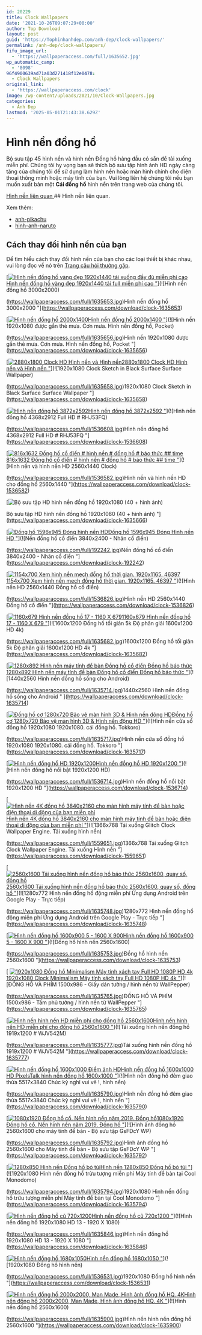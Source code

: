 ```yaml
---
id: 20229
title: Clock Wallpapers
date: '2021-10-26T09:07:29+00:00'
author: Top Download
layout: post
guid: 'https://Tophinhanhdep.com/anh-dep/clock-wallpapers/'
permalink: /anh-dep/clock-wallpapers/
fifu_image_url:
  - 'https://wallpaperaccess.com/full/1635652.jpg'
wp_automatic_camp:
  - '8098'
96f4900639ad71a03d271418f12e0478:
  - Clock Wallpapers
original_link:
  - 'https://wallpaperaccess.com/clock'
image: /wp-content/uploads/2021/10/Clock-Wallpapers.jpg
categories:
  - Ảnh Đẹp
lastmod: '2025-05-01T21:43:38.629Z'
---
```

# Hình nền đồng hồ

Bộ sưu tập 45 hình nền và hình nền Đồng hồ hàng đầu có sẵn để tải xuống miễn phí. Chúng tôi hy vọng bạn sẽ thích bộ sưu tập hình ảnh HD ngày càng tăng của chúng tôi để sử dụng làm hình nền hoặc màn hình chính cho điện thoại thông minh hoặc máy tính của bạn. Vui lòng liên hệ chúng tôi nếu bạn muốn xuất bản một **Cái đồng hồ** hình nền trên trang web của chúng tôi.

[Hình nền liên quan ](#related) ## Hình nền liên quan.

   
 Xem thêm:

   
- [anh-pikachu](https://tophinhanhdep.com/anh-anime/anh-pikachu/)
- [hinh-anh-naruto](https://tophinhanhdep.com/anh-naruto/hinh-anh-naruto/)

## Cách thay đổi hình nền của bạn

Để tìm hiểu cách thay đổi hình nền của bạn cho các loại thiết bị khác nhau, vui lòng đọc về nó trên [Trang câu hỏi thường gặp](https://tophinhanhdep.com/faq/).

  
[[![Hình nền đồng hồ vàng đẹp 1920x1440 tải xuống đầy đủ miễn phí cao](https://wallpaperaccess.com/full/1635652.jpg)Hình nền đồng hồ vàng đẹp 1920x1440 tải full miễn phí cao "](https://wallpaperaccess.com/download/clock-1635652)](![Hình nền đồng hồ 3000x2000)

(https://wallpaperaccess.com/full/1635653.jpg)Hình nền đồng hồ 3000x2000 "](https://wallpaperaccess.com/download/clock-1635653)

[[![Hình nền đồng hồ 2000x1400](https://wallpaperaccess.com/full/1635655.jpg)Hình nền đồng hồ 2000x1400 "](https://wallpaperaccess.com/download/clock-1635655)](![Hình nền 1920x1080 được gắn thẻ mưa.  Cơn mưa.  Hình nền đồng hồ, Pocket)

(https://wallpaperaccess.com/full/1635656.jpg)Hình nền 1920x1080 được gắn thẻ mưa. Cơn mưa. Hình nền đồng hồ, Pocket "](https://wallpaperaccess.com/download/clock-1635656)

[[![2880x1800 Clock HD Hình nền và Hình nền](https://wallpaperaccess.com/full/1536535.jpg)2880x1800 Clock HD Hình nền và Hình nền "](https://wallpaperaccess.com/download/clock-1536535)](![1920x1080 Clock Sketch in Black Surface Surface Wallpaper)

(https://wallpaperaccess.com/full/1635658.jpg)1920x1080 Clock Sketch in Black Surface Surface Wallpaper "](https://wallpaperaccess.com/download/clock-1635658)

[[![Hình nền đồng hồ 3872x2592](https://wallpaperaccess.com/full/1536722.jpg)Hình nền đồng hồ 3872x2592 "](https://wallpaperaccess.com/download/clock-1536722)](![Hình nền đồng hồ 4368x2912 Full HD # RHJ53FQ)

(https://wallpaperaccess.com/full/1536608.jpg)Hình nền đồng hồ 4368x2912 Full HD # RHJ53FQ "](https://wallpaperaccess.com/download/clock-1536608)

[[![816x1632 Đồng hồ cổ điển # hình nền # đồng hồ # báo thức ## time](https://wallpaperaccess.com/full/1536759.jpg)816x1632 Đồng hồ cổ điển # hình nền # đồng hồ # báo thức ## time "](https://wallpaperaccess.com/download/clock-1536759)](![Hình nền và hình nền HD 2560x1440 Clock)

(https://wallpaperaccess.com/full/1536582.jpg)Hình nền và hình nền HD cho đồng hồ 2560x1440 "](https://wallpaperaccess.com/download/clock-1536582)

[![Bộ sưu tập HD hình nền đồng hồ 1920x1080 (40 + hình ảnh)](https://wallpaperaccess.com/full/1635666.jpg)

Bộ sưu tập HD hình nền đồng hồ 1920x1080 (40 + hình ảnh) "](https://wallpaperaccess.com/download/clock-1635666)

[[![Đồng hồ 1596x945 Đóng hình nền HD](https://wallpaperaccess.com/full/1635677.jpg)Đồng hồ 1596x945 Đóng Hình nền HD "](https://wallpaperaccess.com/download/clock-1635677)](![Nền đồng hồ cổ điển 3840x2400 - Nhãn cổ điển)

(https://wallpaperaccess.com/full/192242.jpg)Nền đồng hồ cổ điển 3840x2400 - Nhãn cổ điển "](https://wallpaperaccess.com/download/clock-192242)

[[![1154x700 Xem hình nền mech đồng hồ thời gian.  1920x1165.  46397](https://wallpaperaccess.com/full/1536768.jpg)1154x700 Xem hình nền mech đồng hồ thời gian. 1920x1165. 46397 "](https://wallpaperaccess.com/download/clock-1536768)](![Hình nền HD 2560x1440 Đồng hồ cổ điển)

(https://wallpaperaccess.com/full/1536826.jpg)Hình nền HD 2560x1440 Đồng hồ cổ điển "](https://wallpaperaccess.com/download/clock-1536826)

[[![1160x679 Hình nền đồng hồ 17 - 1160 X 679](https://wallpaperaccess.com/full/1635681.jpg)1160x679 Hình nền đồng hồ 17 - 1160 X 679 "](https://wallpaperaccess.com/download/clock-1635681)](![1600x1200 Đồng hồ tối giản 5k Độ phân giải 1600x1200 HD 4k)

(https://wallpaperaccess.com/full/1635682.jpg)1600x1200 Đồng hồ tối giản 5k Độ phân giải 1600x1200 HD 4k "](https://wallpaperaccess.com/download/clock-1635682)

[[![1280x892 Hình nền máy tính để bàn Đồng hồ cổ điển Đồng hồ báo thức](https://wallpaperaccess.com/full/1635689.jpg)1280x892 Hình nền máy tính để bàn Đồng hồ cổ điển Đồng hồ báo thức "](https://wallpaperaccess.com/download/clock-1635689)](![1440x2560 Hình nền đồng hồ sống cho Android)

(https://wallpaperaccess.com/full/1635714.jpg)1440x2560 Hình nền đồng hồ sống cho Android " ](https://wallpaperaccess.com/download/clock-1635714)

[[![Đồng hồ cơ 1280x720 Bảo vệ màn hình 3D & Hình nền động HD](https://wallpaperaccess.com/full/1536606.jpg)Đồng hồ cơ 1280x720 Bảo vệ màn hình 3D &amp; Hình nền động HD "](https://wallpaperaccess.com/download/clock-1536606)](![Hình nền cửa sổ đồng hồ 1920x1080 1920x1080.  cái đồng hồ.  Tokkoro)

(https://wallpaperaccess.com/full/1635717.jpg)Hình nền cửa sổ đồng hồ 1920x1080 1920x1080. cái đồng hồ. Tokkoro "](https://wallpaperaccess.com/download/clock-1635717)

[[![Hình nền đồng hồ HD 1920x1200](https://wallpaperaccess.com/full/1536833.jpg)Hình nền đồng hồ HD 1920x1200 "](https://wallpaperaccess.com/download/clock-1536833)](![Hình nền đồng hồ nổi bật 1920x1200 HD)

(https://wallpaperaccess.com/full/1536714.jpg)Hình nền đồng hồ nổi bật 1920x1200 HD "](https://wallpaperaccess.com/download/clock-1536714)

[[![Hình nền 4K đồng hồ 3840x2160 cho màn hình máy tính để bàn hoặc điện thoại di động của bạn miễn phí](https://wallpaperaccess.com/full/1635730.jpg)Hình nền 4K đồng hồ 3840x2160 cho màn hình máy tính để bàn hoặc điện thoại di động của bạn miễn phí "](https://wallpaperaccess.com/download/clock-1635730)](![1366x768 Tải xuống Glitch Clock Wallpaper Engine.  Tải xuống hình nền)

(https://wallpaperaccess.com/full/1559651.jpg)1366x768 Tải xuống Glitch Clock Wallpaper Engine. Tải xuống Hình nền "](https://wallpaperaccess.com/download/clock-1559651)

[[![2560x1600 Tải xuống hình nền đồng hồ báo thức 2560x1600, quay số, đồng hồ](https://wallpaperaccess.com/full/1635737.jpg)2560x1600 Tải xuống hình nền đồng hồ báo thức 2560x1600, quay số, đồng hồ "](https://wallpaperaccess.com/download/clock-1635737)](![1280x772 Hình nền đồng hồ động miễn phí Ứng dụng Android trên Google Play - Trực tiếp)

(https://wallpaperaccess.com/full/1635748.jpg)1280x772 Hình nền đồng hồ động miễn phí Ứng dụng Android trên Google Play - Trực tiếp "](https://wallpaperaccess.com/download/clock-1635748)

[[![Hình nền đồng hồ 1600x900 5 - 1600 X 900](https://wallpaperaccess.com/full/1635751.png)Hình nền đồng hồ 1600x900 5 - 1600 X 900 "](https://wallpaperaccess.com/download/clock-1635751)](![Đồng hồ hình nền 2560x1600)

(https://wallpaperaccess.com/full/1635753.jpg)Đồng hồ hình nền 2560x1600 "](https://wallpaperaccess.com/download/clock-1635753)

[ [![1920x1080 Đồng hồ Minimalism Máy tính xách tay Full HD 1080P HD 4k](https://wallpaperaccess.com/full/1635764.png)1920x1080 Clock Minimalism Máy tính xách tay Full HD 1080P HD 4k "](https://wallpaperaccess.com/download/clock-1635764)](![ĐỒNG HỒ VÀ PHÍM 1500x986 - Giấy dán tường / hình nền từ WallPepper)

(https://wallpaperaccess.com/full/1635765.jpg)ĐỒNG HỒ VÀ PHÍM 1500x986 - Tấm phủ tường / hình nền từ WallPepper "](https://wallpaperaccess.com/download/clock-1635765)

[[![Hình nền hình nền HD miễn phí cho đồng hồ 2560x1600](https://wallpaperaccess.com/full/1635776.jpg)Hình nền hình nền HD miễn phí cho đồng hồ 2560x1600 "](https://wallpaperaccess.com/download/clock-1635776)](![Tải xuống hình nền đồng hồ 1919x1200 # WJV542M)

(https://wallpaperaccess.com/full/1635777.jpg)Tải xuống hình nền đồng hồ 1919x1200 # WJV542M "](https://wallpaperaccess.com/download/clock-1635777)

[[![Hình nền đồng hồ 1600x1000 Điểm ảnh HD](https://wallpaperaccess.com/full/1635789.jpg)Hình nền đồng hồ 1600x1000 HD PixelsTalk hình nền đồng hồ 1600x1000 "](https://wallpaperaccess.com/download/clock-1635789)](![Hình nền đồng hồ đêm giao thừa 5517x3840 Chúc kỳ nghỉ vui vẻ !, hình nền)

(https://wallpaperaccess.com/full/1635790.jpg)Hình nền đồng hồ đêm giao thừa 5517x3840 Chúc kỳ nghỉ vui vẻ !, hình nền "](https://wallpaperaccess.com/download/clock-1635790)

[[![1080x1920 Đồng hồ cổ.  Nền hình nền năm 2019. Đồng hồ](https://wallpaperaccess.com/full/1635791.jpg)1080x1920 Đồng hồ cổ. Nền hình nền năm 2019. Đồng hồ "](https://wallpaperaccess.com/download/clock-1635791)](![Hình ảnh đồng hồ 2560x1600 cho máy tính để bàn - Bộ sưu tập GsFDcY WP)

(https://wallpaperaccess.com/full/1635792.jpg)Hình ảnh đồng hồ 2560x1600 cho Máy tính để bàn - Bộ sưu tập GsFDcY WP "](https://wallpaperaccess.com/download/clock-1635792)

[[![1280x850 Hình nền Đồng hồ bỏ túi](https://wallpaperaccess.com/full/1635793.jpg)Hình nền 1280x850 Đồng hồ bỏ túi "](https://wallpaperaccess.com/download/clock-1635793)](![1920x1080 Hình nền đồng hồ trừu tượng miễn phí Máy tính để bàn tại Cool Monodomo)

(https://wallpaperaccess.com/full/1635794.jpg)1920x1080 Hình nền đồng hồ trừu tượng miễn phí Máy tính để bàn tại Cool Monodomo "](https://wallpaperaccess.com/download/clock-1635794)

[[![Hình nền đồng hồ cũ 720x1200](https://wallpaperaccess.com/full/1635795.jpg)Hình nền đồng hồ cũ 720x1200 "](https://wallpaperaccess.com/download/clock-1635795)](![Hình nền đồng hồ 1920x1080 HD 13 - 1920 X 1080)

(https://wallpaperaccess.com/full/1635846.jpg)Hình nền đồng hồ 1920x1080 HD 13 - 1920 X 1080 "](https://wallpaperaccess.com/download/clock-1635846)

[[![Hình nền đồng hồ 1680x1050](https://wallpaperaccess.com/full/1635847.jpg)Hình nền đồng hồ 1680x1050 "](https://wallpaperaccess.com/download/clock-1635847)](![1920x1080 Đồng hồ hình nền)

(https://wallpaperaccess.com/full/1536531.jpg)1920x1080 Đồng hồ hình nền "](https://wallpaperaccess.com/download/clock-1536531)

[[![Hình nền đồng hồ 2000x2000, Man Made, Hình ảnh đồng hồ HQ.  4K](https://wallpaperaccess.com/full/1635890.jpg)Hình nền đồng hồ 2000x2000, Man Made, Hình ảnh đồng hồ HQ. 4K "](https://wallpaperaccess.com/download/clock-1635890)](![Hình nền đồng hồ 2560x1600)

(https://wallpaperaccess.com/full/1635900.jpg)Hình nền hình nền đồng hồ 2560x1600 "](https://wallpaperaccess.com/download/clock-1635900)
